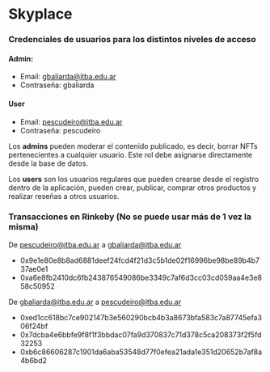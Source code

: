# Skyplace

### Credenciales de usuarios para los distintos niveles de acceso

#### Admin:
- Email: gbaliarda@itba.edu.ar
- Contraseña: gbaliarda

#### User
- Email: pescudeiro@itba.edu.ar
- Contraseña: pescudeiro

Los **admins** pueden moderar el contenido publicado, es decir, borrar NFTs pertenecientes a cualquier usuario. Este rol debe asignarse directamente desde la base de datos.

Los **users** son los usuarios regulares que pueden crearse desde el registro dentro de la aplicación, pueden crear, publicar, comprar otros productos y realizar reseñas a otros usuarios.

### Transacciones en Rinkeby (No se puede usar más de 1 vez la misma)
De pescudeiro@itba.edu.ar a gbaliarda@itba.edu.ar
- 0x9e1e80e8b8ad6881deef24fcd4f21d3c5b1de02f16996be98be89b4b737ae0e1
- 0xa6e8fb2410dc6fb243876549086be3349c7af6d3cc03cd059aa4e3e858c50952

De gbaliarda@itba.edu.ar a pescudeiro@itba.edu.ar
- 0xed1cc618bc7ce902147b3e560290bcb4b3a8673bfa583c7a87745efa306f24bf
- 0x7dcba4e6bbfe9f8f1f3bbdac07fa9d370837c71d378c5ca208373f2f5fd32253
- 0xb6c86606287c1901da6aba53548d77f0efea21ada1e351d20652b7af8a4b6bd2